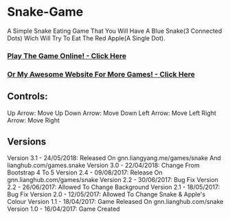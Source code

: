 # Snake-Game
A Simple Snake Eating Game That You Will Have A Blue Snake(3 Connected Dots) Wich Will Try To Eat The Red Apple(A Single Dot).

### [Play The Game Online! - Click Here](https://gnn.liangyang.me/games/snake/)
### [Or My Awesome Website For More Games! - Click Here](https://gnn.liangyang.me/)

## Controls:
Up Arrow: Move Up
Down Arrow: Move Down
Left Arrow: Move Left
Right Arrow: Move Right

## Versions
Version 3.1 - 24/05/2018: Released On gnn.liangyang.me/games/snake And lianghub.com/games.snake
Version 3.0 - 22/04/2018: Change From Bootstrap 4 To 5
Version 2.4 - 09/08/2017: Release On gnn.lianghub.com/games/snake
Version 2.2 - 30/06/2017: Bug Fix
Version 2.2 - 26/06/2017: Allowed To Change Background
Version 2.1 - 18/05/2017: Bug Fix
Version 2.0 - 12/05/2017: Allowed To Change Snake & Apple's Colour
Version 1.1 - 18/04/2017: Game Released On gnn.lianghub.com/snake
Version 1.0 - 16/04/2017: Game Created


